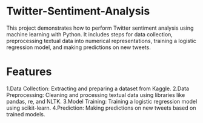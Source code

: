# Twitter-Sentiment-Analysis
This project demonstrates how to perform Twitter sentiment analysis using machine learning with Python. It includes steps for data collection, preprocessing textual data into numerical representations, training a logistic regression model, and making predictions on new tweets.

# Features
1.Data Collection: Extracting and preparing a dataset from Kaggle.
2.Data Preprocessing: Cleaning and processing textual data using libraries like pandas, re, and NLTK.
3.Model Training: Training a logistic regression model using scikit-learn.
4.Prediction: Making predictions on new tweets based on trained models.
